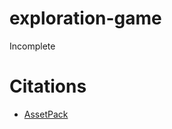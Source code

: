 # exploration-game
Incomplete

# Citations
* [AssetPack](https://cainos.itch.io/pixel-art-top-down-basic)
